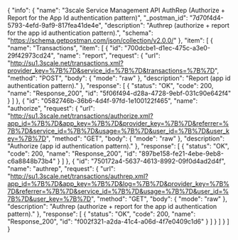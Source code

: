{
  "info": {
    "name": "3scale Service Management API AuthRep (Authorize + Report for the App Id authentication pattern)",
    "_postman_id": "7d70f4d4-5793-4efd-9af9-817fea41de4e",
    "description": "Authrep (authorize + report for the app id authentication pattern).",
    "schema": "https://schema.getpostman.com/json/collection/v2.0.0/"
  },
  "item": [
    {
      "name": "Transactions",
      "item": [
        {
          "id": "700dcbe1-d1ec-475c-a3e0-29f42973cd24",
          "name": "report",
          "request": {
            "url": "http://su1.3scale.net/transactions.xml?provider_key=%7B%7D&service_id=%7B%7D&transactions=%7B%7D",
            "method": "POST",
            "body": {
              "mode": "raw"
            },
            "description": "Report (app id authentication pattern)."
          },
          "response": [
            {
              "status": "OK",
              "code": 200,
              "name": "Response_200",
              "id": "5f06f494-d28a-4728-9ebf-031c90e642f4"
            }
          ]
        },
        {
          "id": "0582746b-36b6-4d4f-97fd-1e100122f465",
          "name": "authorize",
          "request": {
            "url": "http://su1.3scale.net/transactions/authorize.xml?app_id=%7B%7D&app_key=%7B%7D&provider_key=%7B%7D&referrer=%7B%7D&service_id=%7B%7D&usage=%7B%7D&user_id=%7B%7D&user_key=%7B%7D",
            "method": "GET",
            "body": {
              "mode": "raw"
            },
            "description": "Authorize (app id authentication pattern)."
          },
          "response": [
            {
              "status": "OK",
              "code": 200,
              "name": "Response_200",
              "id": "897be158-fe21-4ebe-9eb8-c6a8848b73b4"
            }
          ]
        },
        {
          "id": "750172a4-5637-4613-8992-09f0d4ad2d4f",
          "name": "authrep",
          "request": {
            "url": "http://su1.3scale.net/transactions/authrep.xml?app_id=%7B%7D&app_key=%7B%7D&log=%7B%7D&provider_key=%7B%7D&referrer=%7B%7D&service_id=%7B%7D&usage=%7B%7D&user_id=%7B%7D&user_key=%7B%7D",
            "method": "GET",
            "body": {
              "mode": "raw"
            },
            "description": "Authrep (authorize + report for the app id authentication pattern)."
          },
          "response": [
            {
              "status": "OK",
              "code": 200,
              "name": "Response_200",
              "id": "f002f321-a2da-41c4-a06d-4f7e0409c1d6"
            }
          ]
        }
      ]
    }
  ]
}